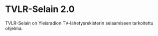# TVLR-Selain 2.0
TVLR-Selain on Yleisradion TV-lähetysrekisterin selaamiseen tarkoitettu ohjelma. 

